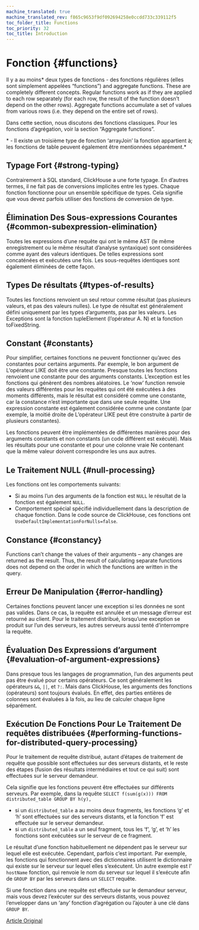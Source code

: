 ```yaml
---
machine_translated: true
machine_translated_rev: f865c9653f9df092694258e0ccdd733c339112f5
toc_folder_title: Functions
toc_priority: 32
toc_title: Introduction
---
```


# Fonction {#functions}

Il y a au moins\* deux types de fonctions - des fonctions régulières (elles sont simplement appelées “functions”) and aggregate functions. These are completely different concepts. Regular functions work as if they are applied to each row separately (for each row, the result of the function doesn’t depend on the other rows). Aggregate functions accumulate a set of values from various rows (i.e. they depend on the entire set of rows).

Dans cette section, nous discutons des fonctions classiques. Pour les fonctions d’agrégation, voir la section “Aggregate functions”.

\* - Il existe un troisième type de fonction ‘arrayJoin’ la fonction appartient à; les fonctions de table peuvent également être mentionnées séparément.\*

## Typage Fort {#strong-typing}

Contrairement à SQL standard, ClickHouse a une forte typage. En d’autres termes, il ne fait pas de conversions implicites entre les types. Chaque fonction fonctionne pour un ensemble spécifique de types. Cela signifie que vous devez parfois utiliser des fonctions de conversion de type.

## Élimination Des Sous-expressions Courantes {#common-subexpression-elimination}

Toutes les expressions d’une requête qui ont le même AST (le même enregistrement ou le même résultat d’analyse syntaxique) sont considérées comme ayant des valeurs identiques. De telles expressions sont concaténées et exécutées une fois. Les sous-requêtes identiques sont également éliminées de cette façon.

## Types De résultats {#types-of-results}

Toutes les fonctions renvoient un seul retour comme résultat (pas plusieurs valeurs, et pas des valeurs nulles). Le type de résultat est généralement défini uniquement par les types d’arguments, pas par les valeurs. Les Exceptions sont la fonction tupleElement (l’opérateur A. N) et la fonction toFixedString.

## Constant {#constants}

Pour simplifier, certaines fonctions ne peuvent fonctionner qu’avec des constantes pour certains arguments. Par exemple, le bon argument de L’opérateur LIKE doit être une constante.
Presque toutes les fonctions renvoient une constante pour des arguments constants. L’exception est les fonctions qui génèrent des nombres aléatoires.
Le ‘now’ function renvoie des valeurs différentes pour les requêtes qui ont été exécutées à des moments différents, mais le résultat est considéré comme une constante, car la constance n’est importante que dans une seule requête.
Une expression constante est également considérée comme une constante (par exemple, la moitié droite de L’opérateur LIKE peut être construite à partir de plusieurs constantes).

Les fonctions peuvent être implémentées de différentes manières pour des arguments constants et non constants (un code différent est exécuté). Mais les résultats pour une constante et pour une colonne vraie Ne contenant que la même valeur doivent correspondre les uns aux autres.

## Le Traitement NULL {#null-processing}

Les fonctions ont les comportements suivants:

-   Si au moins l’un des arguments de la fonction est `NULL` le résultat de la fonction est également `NULL`.
-   Comportement spécial spécifié individuellement dans la description de chaque fonction. Dans le code source de ClickHouse, ces fonctions ont `UseDefaultImplementationForNulls=false`.

## Constance {#constancy}

Functions can’t change the values of their arguments – any changes are returned as the result. Thus, the result of calculating separate functions does not depend on the order in which the functions are written in the query.

## Erreur De Manipulation {#error-handling}

Certaines fonctions peuvent lancer une exception si les données ne sont pas valides. Dans ce cas, la requête est annulée et un message d’erreur est retourné au client. Pour le traitement distribué, lorsqu’une exception se produit sur l’un des serveurs, les autres serveurs aussi tenté d’interrompre la requête.

## Évaluation Des Expressions d’argument {#evaluation-of-argument-expressions}

Dans presque tous les langages de programmation, l’un des arguments peut pas être évalué pour certains opérateurs. Ce sont généralement les opérateurs `&&`, `||`, et `?:`.
Mais dans ClickHouse, les arguments des fonctions (opérateurs) sont toujours évalués. En effet, des parties entières de colonnes sont évaluées à la fois, au lieu de calculer chaque ligne séparément.

## Exécution De Fonctions Pour Le Traitement De requêtes distribuées {#performing-functions-for-distributed-query-processing}

Pour le traitement de requête distribué, autant d’étapes de traitement de requête que possible sont effectuées sur des serveurs distants, et le reste des étapes (fusion des résultats intermédiaires et tout ce qui suit) sont effectuées sur le serveur demandeur.

Cela signifie que les fonctions peuvent être effectuées sur différents serveurs.
Par exemple, dans la requête `SELECT f(sum(g(x))) FROM distributed_table GROUP BY h(y),`

-   si un `distributed_table` a au moins deux fragments, les fonctions ‘g’ et ‘h’ sont effectuées sur des serveurs distants, et la fonction ‘f’ est effectuée sur le serveur demandeur.
-   si un `distributed_table` a un seul fragment, tous les ‘f’, ‘g’, et ‘h’ les fonctions sont exécutées sur le serveur de ce fragment.

Le résultat d’une fonction habituellement ne dépendent pas le serveur sur lequel elle est exécutée. Cependant, parfois c’est important.
Par exemple, les fonctions qui fonctionnent avec des dictionnaires utilisent le dictionnaire qui existe sur le serveur sur lequel elles s’exécutent.
Un autre exemple est l’ `hostName` fonction, qui renvoie le nom du serveur sur lequel il s’exécute afin de `GROUP BY` par les serveurs dans un `SELECT` requête.

Si une fonction dans une requête est effectuée sur le demandeur serveur, mais vous devez l’exécuter sur des serveurs distants, vous pouvez l’envelopper dans un ‘any’ fonction d’agrégation ou l’ajouter à une clé dans `GROUP BY`.

[Article Original](https://clickhouse.tech/docs/en/query_language/functions/) <!--hide-->
